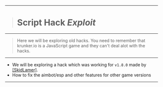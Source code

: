 __________________________________
># Script Hack *Exploit*
__________________________________
>Here we will be exploring old hacks. You need to remember that krunker.io is a JavaScript game and they can't deal alot with the hacks.
__________________________________
- We will be exploring a hack which was working for `v1.8.0` made by [[SkidLamer]](https://github.com/skidlamer/krunker_hero).
- How to fix the aimbot/esp and other features for other game versions
__________________________________

